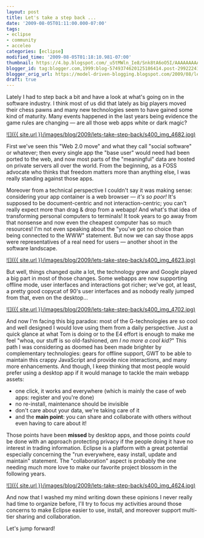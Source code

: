 ```yaml
---
layout: post
title: Let's take a step back ...
date: '2009-08-05T01:11:00.000-07:00'
tags:
- eclipse
- community
- acceleo
categories: [eclipse]
modified_time: '2009-08-05T01:18:10.981-07:00'
thumbnail: https://4.bp.blogspot.com/_u5tMWln_Ie8/Snk8tA6oO5I/AAAAAAAAAKo/e0ZoGnCoAhE/s72-c/img_4682.jpg
blogger_id: tag:blogger.com,1999:blog-5749374620125186414.post-2992224150856306838
blogger_orig_url: https://model-driven-blogging.blogspot.com/2009/08/lets-take-step-back.html
draft: true
---
```


Lately I had to step back a bit and have a look at what's going on in the software industry. I think most of us did that lately as big players moved their chess pawns and many new technologies seem to have gained some kind of maturity. Many events happened in the last years being evidence the game rules are changing — are all those web apps white or dark magic?

[![]({{ site.url }}/images/blog/2009/lets-take-step-back/s400_img_4682.jpg)](https://4.bp.blogspot.com/_u5tMWln_Ie8/Snk8tA6oO5I/AAAAAAAAAKo/e0ZoGnCoAhE/s1600-h/img_4682.jpg)

First we've seen this "Web 2.0 move" and what they call "social software" or whatever; then every single app the "base user" would need had been ported to the web, and now most parts of the "meaningful" data are hosted on private servers all over the world. From the beginning, as a FOSS advocate who thinks that freedom matters more than anything else, I was really standing against those apps.

Moreover from a technical perspective I couldn't say it was making sense: considering your app container is a web browser — _it's so poor!_ It's supposed to be document-centric and not interaction-centric; you can't really expect more than drag & drop from a webapp! And what's that idea of transforming personal computers to terminals! It took years to go away from that nonsense and now even the cheapest computer has so much resources! I'm not even speaking about the "you've got no choice than being connected to the WWW" statement. But now we can say those apps were representatives of a real need for users — another shoot in the software landscape.

[![]({{ site.url }}/images/blog/2009/lets-take-step-back/s400_img_4623.jpg)](https://2.bp.blogspot.com/_u5tMWln_Ie8/Snk8_LoCH2I/AAAAAAAAAKw/_CfmPV6GIyU/s1600-h/img_4623.jpg)

But well, things changed quite a lot, the technology grew and Google played a big part in most of those changes. Some webapps are now supporting offline mode, user interfaces and interactions got richer; we've got, at least, a pretty good copycat of 90's user interfaces and as nobody really jumped from that, even on the desktop...

[![]({{ site.url }}/images/blog/2009/lets-take-step-back/s400_img_4702.jpg)](https://4.bp.blogspot.com/_u5tMWln_Ie8/Snk9ofunjnI/AAAAAAAAALA/HYnEvChEPP0/s1600-h/img_4702.jpg)

And now I'm facing this big paradox: most of the G-technologies are so cool and well designed I would love using them from a daily perspective. Just a quick glance at what Tom is doing or to the E4 effort is enough to make me feel "whoa, our stuff is so old-fashioned, _am I no more a cool kid?_" This path I was considering as doomed has been made brighter by complementary technologies: gears for offline support, GWT to be able to maintain this crappy JavaScript and provide nice interactions, and many more enhancements. And though, I keep thinking that most people would prefer using a desktop app if it would manage to tackle the main webapp assets:

- one click, it works and everywhere (which is mainly the case of web apps: register and you're done)
- no re-install, maintenance should be invisible
- don't care about your data, we're taking care of it
- and the **main point**: you can share and collaborate with others without even having to care about it!

Those points have been **missed** by desktop apps, and those points _could_ be done with an approach protecting privacy if the people doing it have no interest in trading information. Eclipse is a platform with a great potential especially concerning the "run everywhere, easy install, update and maintain" statement. The "collaboration" aspect is probably the one needing much more love to make our favorite project blossom in the following years.

[![]({{ site.url }}/images/blog/2009/lets-take-step-back/s400_img_4624.jpg)](https://1.bp.blogspot.com/_u5tMWln_Ie8/Snk9ThFfHmI/AAAAAAAAAK4/0cL9X1EmkBc/s1600-h/img_4624.jpg)

And now that I washed my mind writing down these opinions I never really had time to organize before, I'll try to focus my activities around those concerns to make Eclipse easier to use, install, and moreover support multi-tier sharing and collaboration.

Let's jump forward!

